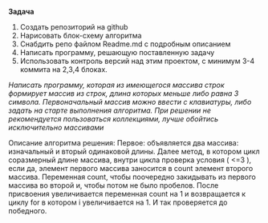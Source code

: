 **Задача**

1. Создать репозиторий на github
2. Нарисовать блок-схему алгоритма
3. Снабдить репо файлом Readme.md с подробным описанием
4. Написать программу, решающую поставленную задачу
5. Использовать контроль версий над этим проектом, с минимум 3-4 коммита на 2,3,4 блоках.

*Написать программу, которая из имеющегося массива строк формирует массив из строк, длина которых меньше либо равна 3 символа. Первоначальный массив можно ввести с клавиатуры, либо задать на старте выполнения алгоритма. При решении не рекомендуется пользоваться коллекциями, лучше обойтись исключительно массивами*

Описание алгоритма решения:
Первое: объявляется два массива: изначальный и вторый одинаковой длины. Далее метод, в котором цикл соразмерный длине массива, внутри цикла проверка условия ( <=3 ), если да, элемент первого массива заносится в count элемент второго массива. Переменная count, чтобы поочередно закидывать из первого массива во второй и, чтобы потом не было пробелов. После присвоения увеличивается переменная count на 1 и возвращается к циклу for в котором i увеличивается на 1. И так проверяется до победного.